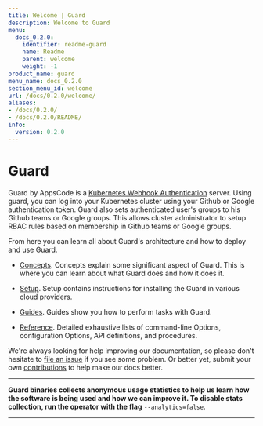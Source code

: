 ```yaml
---
title: Welcome | Guard
description: Welcome to Guard
menu:
  docs_0.2.0:
    identifier: readme-guard
    name: Readme
    parent: welcome
    weight: -1
product_name: guard
menu_name: docs_0.2.0
section_menu_id: welcome
url: /docs/0.2.0/welcome/
aliases:
- /docs/0.2.0/
- /docs/0.2.0/README/
info:
  version: 0.2.0
---
```


# Guard

Guard by AppsCode is a [Kubernetes Webhook Authentication](https://kubernetes.io/docs/admin/authentication/#webhook-token-authentication) server. Using guard, you can log into your Kubernetes cluster using your Github or Google authentication token. Guard also sets authenticated user's groups to his Github teams or Google groups. This allows cluster administrator to setup RBAC rules based on membership in Github teams or Google groups.

From here you can learn all about Guard's architecture and how to deploy and use Guard.

- [Concepts](/docs/0.2.0/concepts/). Concepts explain some significant aspect of Guard. This is where you can learn about what Guard does and how it does it.

- [Setup](/docs/0.2.0/setup/). Setup contains instructions for installing
  the Guard in various cloud providers.

- [Guides](/docs/0.2.0/guides/). Guides show you how to perform tasks with Guard.

- [Reference](/docs/0.2.0/reference/). Detailed exhaustive lists of
command-line Options, configuration Options, API definitions, and procedures.

We're always looking for help improving our documentation, so please don't hesitate to [file an issue](https://github.com/appscode/guard/issues/new) if you see some problem. Or better yet, submit your own [contributions](/docs/0.2.0/CONTRIBUTING) to help
make our docs better.

---

**Guard binaries collects anonymous usage statistics to help us learn how the software is being used and how we can improve it. To disable stats collection, run the operator with the flag** `--analytics=false`.

---
